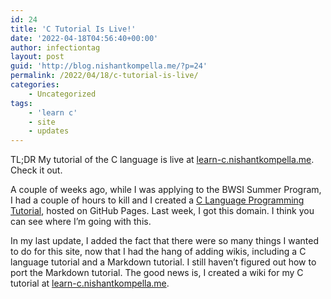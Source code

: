 ```yaml
---
id: 24
title: 'C Tutorial Is Live!'
date: '2022-04-18T04:56:40+00:00'
author: infectiontag
layout: post
guid: 'http://blog.nishantkompella.me/?p=24'
permalink: /2022/04/18/c-tutorial-is-live/
categories:
    - Uncategorized
tags:
    - 'learn c'
    - site
    - updates
---
```


TL;DR My tutorial of the C language is live at [learn-c.nishantkompella.me](http://learn-c.nishantkompella.me). Check it out.

A couple of weeks ago, while I was applying to the BWSI Summer Program, I had a couple of hours to kill and I created a [C Language Programming Tutorial](http://infection-tag.github.io), hosted on GitHub Pages. Last week, I got this domain. I think you can see where I’m going with this.

In my last update, I added the fact that there were so many things I wanted to do for this site, now that I had the hang of adding wikis, including a C language tutorial and a Markdown tutorial. I still haven’t figured out how to port the Markdown tutorial. The good news is, I created a wiki for my C tutorial at [learn-c.nishantkompella.me](http://learn-c.nishantkompella.me).